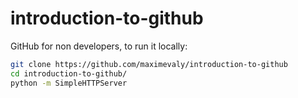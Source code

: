 introduction-to-github
======================

GitHub for non developers, to run it locally:

```bash
git clone https://github.com/maximevaly/introduction-to-github
cd introduction-to-github/
python -m SimpleHTTPServer
```


